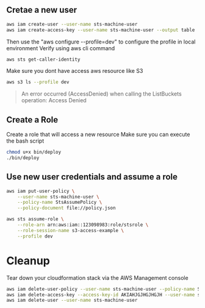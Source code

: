 ## Cretae a new user
```sh
aws iam create-user --user-name sts-machine-user
aws iam create-access-key --user-name sts-machine-user --output table
```

Then use the "aws configure --profile=dev" to configure the profile in local environment
Verify using aws cli command 
```sh
aws sts get-caller-identity
```

Make sure you dont have access aws resource like S3 
```sh
aws s3 ls --profile dev
``` 
> An error occurred (AccessDenied) when calling the ListBuckets operation: Access Denied



## Create a Role 
Create a role that will access a new resource
Make sure you can execute the bash script
```sh
chmod u+x bin/deploy
./bin/deploy
```

## Use new user credentials and assume a role

```sh
aws iam put-user-policy \
    --user-name sts-machine-user \
    --policy-name StsAssumePolicy \
    --policy-document file://policy.json
```

```sh
aws sts assume-role \
    --role-arn arn:aws:iam::123098983:role/stsrole \
    --role-session-name s3-access-example \
    --profile dev
```

# Cleanup
Tear down your cloudformation stack via the AWS Management console 

```sh
aws iam delete-user-policy --user-name sts-machine-user --policy-name StsAssumePolicy
aws iam delete-access-key --access-key-id AKIAHJGJHGJHGJH --user-name sts-machine-user
aws iam delete-user --user-name sts-machine-user
```